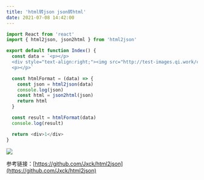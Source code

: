 ```yaml
---
title: 'html转json json转html'
date: 2021-07-08 14:42:00
---   
```

```javascript
import React from 'react'
import { html2json, json2html } from 'html2json'

export default function Index() {
  const data = `<p></p>
  <div style="text-align:right;"><img src="http://test-images.qi.work/course/2021-07-01/bbbe7816252340aa8049bcab3b0370ac.jpg" alt="image" style="height: auto;width: auto"/></div>
  <p></p>`

  const htmlFormat = (data) => {
    const json = html2json(data)
    console.log(json)
    const html = json2html(json)
    return html
  }

  const result = htmlFormat(data)
  console.log(result)

  return <div>1</div>
}
```

![](https://img-blog.csdnimg.cn/202107081440526.png?x-oss-processimage/watermark,type_ZmFuZ3poZW5naGVpdGk,shadow_10,text_aHR0cHM6Ly9ibG9nLmNzZG4ubmV0L3h1dG9uZ2Jhbw,size_16,color_FFFFFF,t_70)

参考链接：[https://github.com/Jxck/html2json](https://github.com/Jxck/html2json)